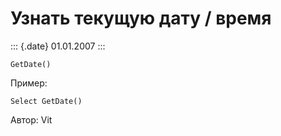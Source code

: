Узнать текущую дату / время
===========================

::: {.date}
01.01.2007
:::

    GetDate()

Пример:

    Select GetDate()

Автор: Vit
